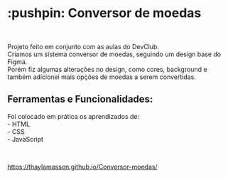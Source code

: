 <h1> :pushpin: Conversor de moedas</h1><br>
<p>Projeto feito em conjunto com as aulas do DevClub.<br>
Criamos um sistema conversor de moedas, seguindo um design base do Figma.<br>
Porém fiz algumas alterações no design, como cores, background e também adicionei mais opções de moedas a serem convertidas.<br>


<h2>Ferramentas e Funcionalidades:</h2>
Foi colocado em prática os aprendizados de:<br>
- HTML<br>
- CSS<br>
- JavaScript</p><br>

https://thaylamasson.github.io/Conversor-moedas/
<h2></h2>

<img src="       " width="400px">



